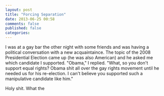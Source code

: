 ```yaml
---
layout: post
title: "Forcing Separation"
date: 2013-06-25 00:58
comments: false
published: false
categories: 
---
```


  I was at a gay bar the other night with some friends and was having a political
conversation with a new acquaintaince. The topic of the 2008 Presidential Election came up
(he was also American) and he asked me which candidate I supported.
  "Obama," I replied.
  "What, so you don't support equal rights? Obama shit all over the gay rights movement
until he needed us for his re-election. I can't believe you supported such a manipulative
candidate like him."

Holy shit. What the 
